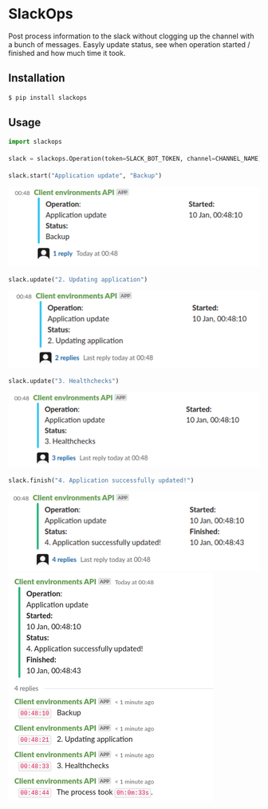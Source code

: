 # SlackOps
Post process information to the slack without clogging up the channel with a bunch of messages. Easyly update status, see when operation started / finished and how much time it took.

## Installation
```bash
$ pip install slackops
```
## Usage
```python
import slackops

slack = slackops.Operation(token=SLACK_BOT_TOKEN, channel=CHANNEL_NAME)

slack.start("Application update", "Backup")
```
![Screenshot](/docs/images/1-start.png)

```python
slack.update("2. Updating application")
```
![Screenshot](/docs/images/2-update.png)

```python
slack.update("3. Healthchecks")
```
![Screenshot](/docs/images/3-update.png)

```python
slack.finish("4. Application successfully updated!")
```
![Screenshot](/docs/images/4-finish.png)
![Screenshot](/docs/images/5-thread-messages.png)